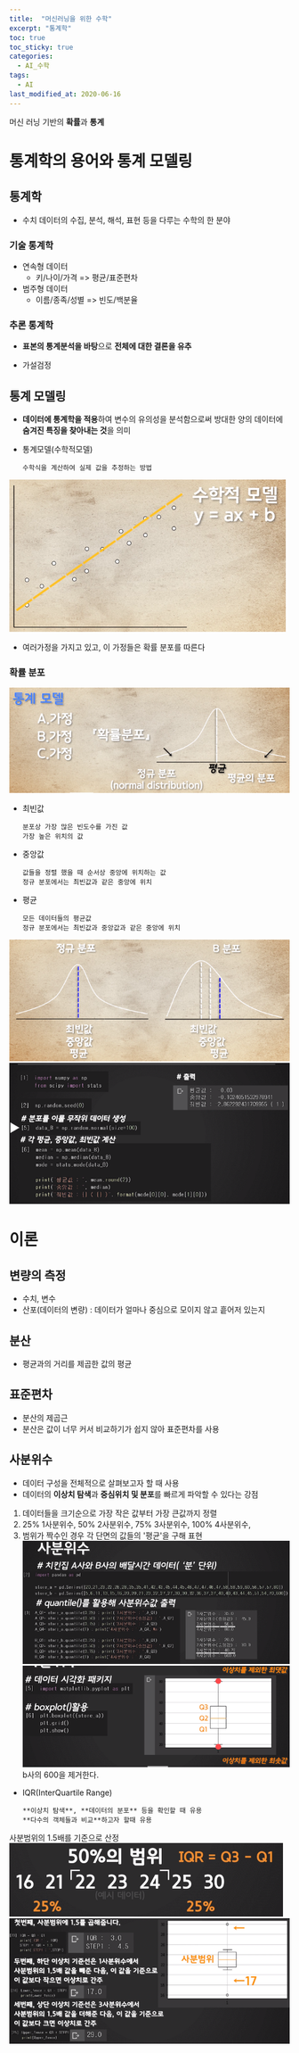 ```yaml
---
title:  "머신러닝을 위한 수학"
excerpt: "통계학"
toc: true
toc_sticky: true
categories:
  - AI_수학
tags:
  - AI
last_modified_at: 2020-06-16
---
```

머신 러닝 기반의 **확률**과 **통계**

# 통계학의 용어와 통계 모델링
## 통계학
* 수치 데이터의 수집, 분석, 해석, 표현 등을 다루는 수학의 한 분야
### 기술 통계학 
* 연속형 데이터
  * 키/나이/가격 => 평균/표준편차
* 범주형 데이터
  * 이름/종족/성별 => 빈도/백분율
  
### 추론 통계학
* **표본의 통계분석을 바탕**으로 **전체에 대한 결론을 유추**
- 가설검정
## 통계 모델링
* **데이터에 통계학을 적용**하여 변수의 유의성을 분석함으로써 방대한 양의
  데이터에 **숨겨진 특징을 찾아내는 것**을 의미
* 통계모델(수학적모델)

      수학식을 계산하여 실제 값을 추정하는 방법

![통계모델](/assets/images/ai/통계모델.PNG)
* 여러가정을 가지고 있고, 이 가정들은 확률 분포를 따른다
### 확률 분포
![확률분포](/assets/images/ai/확률분포.PNG)
* 최빈값
    
      분포상 가장 많은 빈도수를 가진 값
      가장 높은 위치의 값
* 중앙값 
    
      값들을 정렬 했을 때 순서상 중앙에 위치하는 값
      정규 분포에서는 최빈값과 같은 중앙에 위치
      
* 평균

      모든 데이터들의 평균값
      정규 분포에서는 최빈값과 중앙값과 같은 중앙에 위치
      
![정규분포](/assets/images/ai/정규분포.PNG)
![정규분포_2](/assets/images/ai/정규분포_2.PNG)

# 이론
## 변량의 측정
* 수치, 변수
* 산포(데이터의 변량) : 데이터가 얼마나 중심으로 모이지 않고 흩어저 있는지
## 분산
* 평균과의 거리를 제곱한 값의 평균
## 표준편차
* 분산의 제곱근
* 분산은 값이 너무 커서 비교하기가 쉽지 않아 표준편차를 사용
## 사분위수
* 데이터 구성을 전체적으로 살펴보고자 할 때 사용
* 데이터의 **이상치 탐색**과 **중심위치 및 분포**를 빠르게 파악할 수 있다는 강점
1. 데이터들을 크기순으로 가장 작은 값부터 가장 큰값까지 정렬
2. 25% 1사분위수, 50% 2사분위수, 75% 3사분위수, 100% 4사분위수, 
3. 범위가 짝수인 경우 각 단면의 값들의 '평균'을 구해 표현  
![사분위수](/assets/images/ai/사분위수.PNG)  
![사분위수_2](/assets/images/ai/사분위수_2.PNG)  
b사의 600을 제거한다. 


* IQR(InterQuartile Range)
  
      **이상치 탐색**, **데이터의 분포** 등을 확인할 때 유용
      **다수의 객체들과 비교**하고자 할때 유용 
사분범위의 1.5배를 기준으로 산정  
![IQR](/assets/images/ai/IQR.PNG)  
![IQR_2](/assets/images/ai/IQR_2.PNG) 

